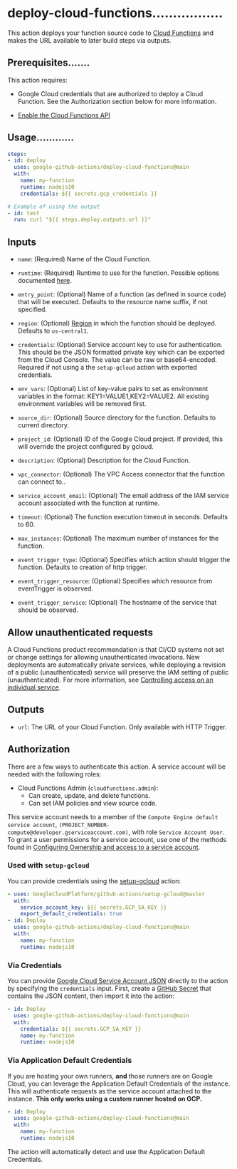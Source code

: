 <!--
Copyright 2020 Google LLC

Licensed under the Apache License, Version 2.0 (the "License");
you may not use this file except in compliance with the License.
You may obtain a copy of the License at

    http://www.apache.org/licenses/LICENSE-2.0

Unless required by applicable law or agreed to in writing, software
distributed under the License is distributed on an "AS IS" BASIS,
WITHOUT WARRANTIES OR CONDITIONS OF ANY KIND, either express or implied.
See the License for the specific language governing permissions and
limitations under the License.
-->
# deploy-cloud-functions.................

This action deploys your function source code to [Cloud Functions](cloud-functions) and makes the URL
available to later build steps via outputs.

## Prerequisites.......

This action requires:

- Google Cloud credentials that are authorized to deploy a
Cloud Function. See the Authorization section below for more information.

- [Enable the Cloud Functions API](http://console.cloud.google.com/apis/library/cloudfunctions.googleapis.com?_ga=2.267842766.1374248275.1591025444-475066991.1589991158)

## Usage............

```yaml
steps:
- id: deploy
  uses: google-github-actions/deploy-cloud-functions@main
  with:
    name: my-function
    runtime: nodejs10
    credentials: ${{ secrets.gcp_credentials }}

# Example of using the output
- id: test
  run: curl "${{ steps.deploy.outputs.url }}"
```

## Inputs

- `name`: (Required) Name of the Cloud Function.

- `runtime`: (Required) Runtime to use for the function. Possible options documented [here][runtimes].

- `entry_point`: (Optional) Name of a function (as defined in source code) that will be executed. Defaults to the resource name suffix, if not specified. 

- `region`: (Optional) [Region](https://cloud.google.com/functions/docs/locations) in which the function should be deployed. Defaults to `us-central1`.

- `credentials`: (Optional) Service account key to use for authentication. This should be
  the JSON formatted private key which can be exported from the Cloud Console. The
  value can be raw or base64-encoded. Required if not using a the
  `setup-gcloud` action with exported credentials.

- `env_vars`: (Optional) List of key-value pairs to set as environment variables in the format:
  KEY1=VALUE1,KEY2=VALUE2. All existing environment variables will be
  removed first.

- `source_dir`: (Optional) Source directory for the function. Defaults to current directory.

- `project_id`: (Optional) ID of the Google Cloud project. If provided, this
  will override the project configured by gcloud.

- `description`: (Optional) Description for the Cloud Function.

- `vpc_connector`: (Optional) The VPC Access connector that the function can connect to..

- `service_account_email`: (Optional) The email address of the IAM service account associated with the function at runtime.

- `timeout`: (Optional) The function execution timeout in seconds. Defaults to 60.

- `max_instances`: (Optional) The maximum number of instances for the function.

- `event_trigger_type`: (Optional) Specifies which action should trigger the function. Defaults to creation of http trigger.

- `event_trigger_resource`: (Optional) Specifies which resource from eventTrigger is observed.

- `event_trigger_service`: (Optional) The hostname of the service that should be observed.

## Allow unauthenticated requests

A Cloud Functions product recommendation is that CI/CD systems not set or change
settings for allowing unauthenticated invocations. New deployments are
automatically private services, while deploying a revision of a public
(unauthenticated) service will preserve the IAM setting of public
(unauthenticated). For more information, see [Controlling access on an individual service](https://cloud.google.com/functions/docs/securing/managing-access-iam).

## Outputs

- `url`: The URL of your Cloud Function. Only available with HTTP Trigger.

## Authorization

There are a few ways to authenticate this action. A service account will be needed
with the following roles:

- Cloud Functions Admin (`cloudfunctions.admin`):
  - Can create, update, and delete functions.
  - Can set IAM policies and view source code.

This service account needs to a member of the `Compute Engine default service account`,
`(PROJECT_NUMBER-compute@developer.gserviceaccount.com)`, with role
`Service Account User`. To grant a user permissions for a service account, use
one of the methods found in [Configuring Ownership and access to a service account](https://cloud.google.com/iam/docs/granting-roles-to-service-accounts#granting_access_to_a_user_for_a_service_account).

### Used with `setup-gcloud`

You can provide credentials using the [setup-gcloud][setup-gcloud] action:

```yaml
- uses: GoogleCloudPlatform/github-actions/setup-gcloud@master
  with:
    service_account_key: ${{ secrets.GCP_SA_KEY }}
    export_default_credentials: true
- id: Deploy
  uses: google-github-actions/deploy-cloud-functions@main
  with:
    name: my-function
    runtime: nodejs10
```

### Via Credentials

You can provide [Google Cloud Service Account JSON][sa] directly to the action
by specifying the `credentials` input. First, create a [GitHub
Secret][gh-secret] that contains the JSON content, then import it into the
action:

```yaml
- id: Deploy
  uses: google-github-actions/deploy-cloud-functions@main
  with:
    credentials: ${{ secrets.GCP_SA_KEY }}
    name: my-function
    runtime: nodejs10
```

### Via Application Default Credentials

If you are hosting your own runners, **and** those runners are on Google Cloud,
you can leverage the Application Default Credentials of the instance. This will
authenticate requests as the service account attached to the instance. **This
only works using a custom runner hosted on GCP.**

```yaml
- id: Deploy
  uses: google-github-actions/deploy-cloud-functions@main
  with:
    name: my-function
    runtime: nodejs10
```

The action will automatically detect and use the Application Default
Credentials.

[cloud-functions]: https://cloud.google.com/functions
[runtimes]: https://cloud.google.com/sdk/gcloud/reference/functions/deploy#--runtime
[sm]: https://cloud.google.com/secret-manager
[sa]: https://cloud.google.com/iam/docs/creating-managing-service-accounts
[gh-runners]: https://help.github.com/en/actions/hosting-your-own-runners/about-self-hosted-runners
[gh-secret]: https://help.github.com/en/actions/configuring-and-managing-workflows/creating-and-storing-encrypted-secrets
[setup-gcloud]: ../setup-gcloud
